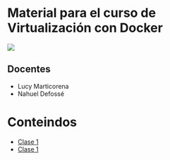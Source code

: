# Material para el curso de Virtualización con Docker 
![](https://www.docker.com/sites/default/files/Whale%20Logo332_5.png)

## Docentes

* Lucy Marticorena
* Nahuel Defossé
    
# Conteindos

* <a href="01 - Usando Dockerfiles.ipynb">Clase 1</a> 
* <a href="02 - Aislación, Conectividad y Red.ipynb">Clase 1</a> 
 
<!--
* [Los porqué de los contenedores](01-docker.md)
    * Contenedores vs. máquinas virtuales 
    * Docker y containers 
    * La historia
    * Plugins instalación (no)
    * Primeros pasos 
    * La primera imagen 
    * Comandos básicos 
    * Construir imágenes desde dockerfiles 
    * Trabajando con registros 
        - Uso de imágenes existentes
        - Pushing de la imagen 
* [Fundamentos de Docker](02-fundamentos.md)
    * Arquitectura 
    * Conectividad 
    * Contenedores enlazados 
    * Gestión de datos con volúmenes y contenedores
    * Comandos comunes de docker 
* [Uso de docker en desarrollo](./03-uso-en-desarrollo.md)
    * Despliegue de containers
* Creación de una aplicación web de ejemplo 
    * Caching
    * Microservicios 
    * Distribución de imágenes 
* [Integración continua y testing con docker](04-integacion-continua.md)
    * Testing
    * Contenedores en gitlab
    * Networking y service   
* [Discovery orquestación, clustering y gestión](05-orquestacion.md)
    * Kubernetes
    * Ver tutorial interactivo de https://kubernetes.io/docs/tutorials/kubernetes-basics/cluster-interactive/
    * Plataformas de Gestión de Containers


-->
